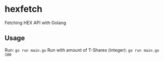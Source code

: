 # hexfetch
Fetching HEX API with Golang


## Usage

Run: `go run main.go`
Run with amount of T-Shares (integer): `go run main.go 100`
